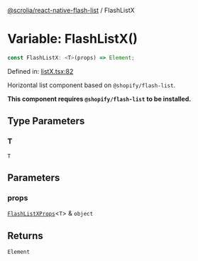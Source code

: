 [@scrolia/react-native-flash-list](../README.md) / FlashListX

# Variable: FlashListX()

```ts
const FlashListX: <T>(props) => Element;
```

Defined in: [listX.tsx:82](https://github.com/alpheustangs/scrolia/blob/99f515e4b0095d09a280c57c2fd0f9cf08d6dcf1/packages/react-native-flash-list/src/listX.tsx#L82)

Horizontal list component based on `@shopify/flash-list`.

**This component requires `@shopify/flash-list` to be installed.**

## Type Parameters

### T

`T`

## Parameters

### props

[`FlashListXProps`](../type-aliases/FlashListXProps.md)\<`T`\> & `object`

## Returns

`Element`
